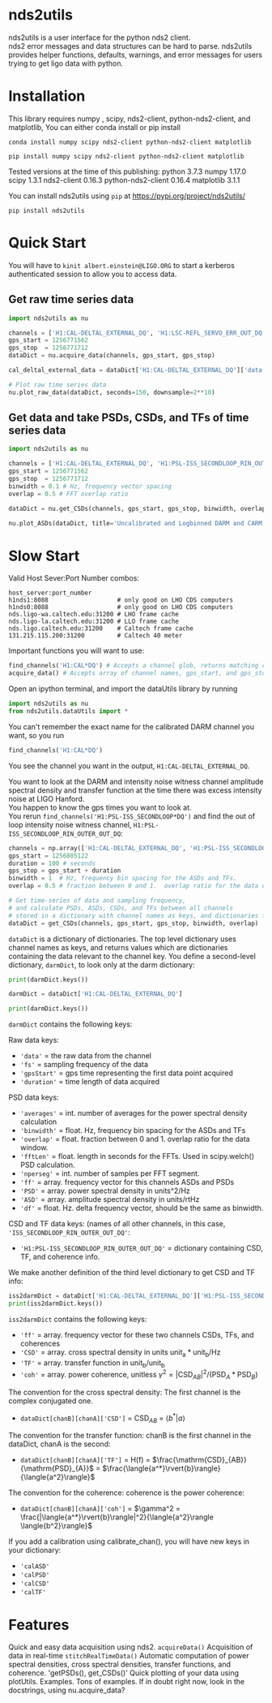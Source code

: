 # nds2utils

nds2utils is a user interface for the python nds2 client.  
nds2 error messages and data structures can be hard to parse.
nds2utils provides helper functions, defaults, warnings, and error messages for users trying to get ligo data with python.

# Installation

This library requires numpy , scipy, nds2-client, python-nds2-client, and matplotlib,
You can either conda install or pip install
```
conda install numpy scipy nds2-client python-nds2-client matplotlib
```
```
pip install numpy scipy nds2-client python-nds2-client matplotlib
```
Tested versions at the time of this publishing:
python              3.7.3
numpy               1.17.0
scipy               1.3.1
nds2-client         0.16.3
python-nds2-client  0.16.4
matplotlib          3.1.1

You can install nds2utils using `pip` at https://pypi.org/project/nds2utils/
```
pip install nds2utils
```

# Quick Start

You will have to `kinit albert.einstein@LIGO.ORG` to start a kerberos authenticated session to allow you to access data.

## Get raw time series data

```python
import nds2utils as nu

channels = ['H1:CAL-DELTAL_EXTERNAL_DQ', 'H1:LSC-REFL_SERVO_ERR_OUT_DQ']
gps_start = 1256771562
gps_stop  = 1256771712
dataDict = nu.acquire_data(channels, gps_start, gps_stop)

cal_deltal_external_data = dataDict['H1:CAL-DELTAL_EXTERNAL_DQ']['data'] # this is where the data is stored

# Plot raw time series data
nu.plot_raw_data(dataDict, seconds=150, downsample=2**10)
```

## Get data and take PSDs, CSDs, and TFs of time series data

```python
import nds2utils as nu

channels = ['H1:CAL-DELTAL_EXTERNAL_DQ', 'H1:PSL-ISS_SECONDLOOP_RIN_OUTER_OUT_DQ']
gps_start = 1256771562
gps_stop  = 1256771712
binwidth = 0.1 # Hz, frequency vector spacing
overlap = 0.5 # FFT overlap ratio

dataDict = nu.get_CSDs(channels, gps_start, gps_stop, binwidth, overlap)

nu.plot_ASDs(dataDict, title='Uncalibrated and Logbinned DARM and CARM spectra', logbin=True)
```

# Slow Start

Valid Host Sever:Port Number combos:
```
host_server:port_number
h1nds1:8088                   # only good on LHO CDS computers
h1nds0:8088                   # only good on LHO CDS computers
nds.ligo-wa.caltech.edu:31200 # LHO frame cache
nds.ligo-la.caltech.edu:31200 # LLO frame cache
nds.ligo.caltech.edu:31200    # Caltech frame cache
131.215.115.200:31200         # Caltech 40 meter
```

Important functions you will want to use:
```python
find_channels('H1:CAL*DQ') # Accepts a channel glob, returns matching channels
acquire_data() # Accepts array of channel names, gps_start, and gps_stop.  Returns dictionary containing the data.
```

Open an ipython terminal, and import the dataUtils library by running
```python
import nds2utils as nu
from nds2utils.dataUtils import *
```

You can't remember the exact name for the calibrated DARM channel you want, so you run
```python
find_channels('H1:CAL*DQ')
```

You see the channel you want in the output, `H1:CAL-DELTAL_EXTERNAL_DQ`.

You want to look at the DARM and intensity noise witness channel amplitude spectral density and transfer function at the time there was excess intensity noise at LIGO Hanford.  
You happen to know the gps times you want to look at.  
You rerun `find_channels('H1:PSL-ISS_SECONDLOOP*DQ')` and find the out of loop intensity noise witness channel, `H1:PSL-ISS_SECONDLOOP_RIN_OUTER_OUT_DQ`:
```python
channels = np.array(['H1:CAL-DELTAL_EXTERNAL_DQ', 'H1:PSL-ISS_SECONDLOOP_RIN_OUTER_OUT_DQ'])
gps_start = 1256805122
duration = 100 # seconds
gps_stop = gps_start + duration
binwidth = 1  # Hz, frequency bin spacing for the ASDs and TFs.
overlap = 0.5 # fraction between 0 and 1.  overlap ratio for the data window.

# Get time-series of data and sampling frequency,
# and calculate PSDs, ASDs, CSDs, and TFs between all channels
# stored in a dictionary with channel names as keys, and dictionaries for values.
dataDict = get_CSDs(channels, gps_start, gps_stop, binwidth, overlap)  
```

`dataDict` is a dictionary of dictionaries.
The top level dictionary uses channel names as keys, and returns values which are dictionaries containing the data relevant to the channel key.
You define a second-level dictionary, `darmDict`, to look only at the darm dictionary:
```python
print(darmDict.keys())

darmDict = dataDict['H1:CAL-DELTAL_EXTERNAL_DQ']

print(darmDict.keys())
```

`darmDict` contains the following keys:

Raw data keys:
- `'data'`     = the raw data from the channel
- `'fs'`       = sampling frequency of the data
- `'gpsStart'` = gps time representing the first data point acquired
- `'duration'` = time length of data acquired

PSD data keys:
- `'averages'` = int.   number of averages for the power spectral density calculation
- `'binwidth'` = float. Hz, frequency bin spacing for the ASDs and TFs
- `'overlap'`  = float. fraction between 0 and 1.  overlap ratio for the data window.
- `'fftLen'`   = float. length in seconds for the FFTs. Used in scipy.welch() PSD calculation.
- `'nperseg'`  = int.   number of samples per FFT segment.
- `'ff'`       = array. frequency vector for this channels ASDs and PSDs
- `'PSD'`      = array. power spectral density in units^2/Hz
- `'ASD'`      = array. amplitude spectral density in units/rtHz
- `'df'`       = float. Hz. delta frequency vector, should be the same as binwidth.

CSD and TF data keys: (names of all other channels, in this case, `'ISS_SECONDLOOP_RIN_OUTER_OUT_DQ'`:
- `'H1:PSL-ISS_SECONDLOOP_RIN_OUTER_OUT_DQ'` = dictionary containing CSD, TF, and coherence info.

We make another definition of the third level dictionary to get CSD and TF info:
```python
iss2darmDict = dataDict['H1:CAL-DELTAL_EXTERNAL_DQ']['H1:PSL-ISS_SECONDLOOP_RIN_OUTER_OUT_DQ']
print(iss2darmDict.keys())
```
`iss2darmDict` contains the following keys:
- `'ff'`       = array. frequency vector for these two channels CSDs, TFs, and coherences
- `'CSD'`      = array. cross spectral density in units $`\mathrm{unit_a} * \mathrm{unit_b}/\mathrm{Hz}`$
- `'TF'`       = array. transfer function in $`\mathrm{unit_b} / \mathrm{unit_b}`$
- `'coh'`      = array. power coherence, unitless $` \gamma^2 = |\mathrm{CSD}_{AB}|^2 / (\mathrm{PSD}_A * \mathrm{PSD}_B) `$

The convention for the cross spectral density: The first channel is the complex conjugated one.

- `dataDict[chanB][chanA]['CSD']` = $`\mathrm{CSD}_{AB}`$ = $`\langle{b^*}\rvert{a}\rangle`$

The convention for the transfer function: chanB is the first channel in the dataDict, chanA is the second:

- `dataDict[chanB][chanA]['TF']` = H(f) = $`\frac{\mathrm{CSD}_{AB}}{\mathrm{PSD}_{A}}`$ = $`\frac{\langle{a^*}\rvert{b}\rangle}{\langle{a^2}\rangle}`$

The convention for the coherence: coherence is the power coherence:

- `dataDict[chanB][chanA]['coh']` = $`\gamma^2 = \frac{|\langle{a^*}\rvert{b}\rangle|^2}{\langle{a^2}\rangle \langle{b^2}\rangle}`$

If you add a calibration using calibrate_chan(), you will have new keys in your dictionary:
- `'calASD'`
- `'calPSD'`
- `'calCSD'`
- `'calTF'`

# Features

Quick and easy data acquisition using nds2. `acquireData()`
Acquisition of data in real-time `stitchRealTimeData()`
Automatic computation of power spectral densities, cross spectral densities, transfer functions, and coherence. 'getPSDs(), get_CSDs()'
Quick plotting of your data using plotUtils.
Examples. Tons of examples.  If in doubt right now, look in the docstrings, using nu.acquire_data?
